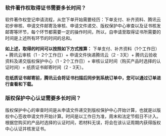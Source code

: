 ### 软件著作权取得证书需要多长时间？

软件著作权登记申请流程，从您下单开始需要经历：下单支付、补齐资料、腾讯云初步审核、申请文件邮寄及审核、申请文件递交、版权保护中心审查以及证书核发邮寄等环节，每个环节都需要一定的操作时间，所以，自申请至取得证书所需要的时间是上述所有环节的时间的总和。

**如上述，取得的时间可以按照如下方式推算：**
下单支付、补齐资料（1个工作日）+ 腾讯云审核（1 - 2个工作日）+ 申请文件快递腾讯云（2 - 3天）+ 腾讯云验收资料及递交版权保护中心（1 - 2个工作日）+ 审核认证时间（购买产品时选择的认证时间）+ 纸质证书邮寄时间（2 - 3天）。

**在纸质证书邮寄前，腾讯云会将证书扫描后同步到系统订单中，您可以通过订单进行查看和下载。**


### 版权保护中心认证需要多长时间？
版权保护中心的审查时间是从申请文件递交到版权保护中心开始计算，也就是以版权中心签收申请文件开始计算。时间是以工作日为准，周末和法定节假日不计入。根据您购买的产品时选择的认证时间，若材料无误，将会在该认证周期内获得版权中心认证并核发证书。
